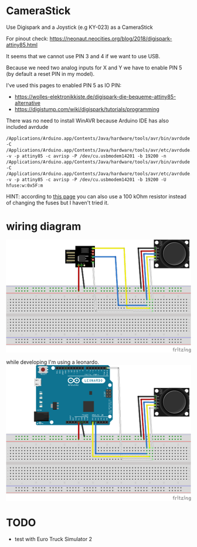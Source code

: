# CameraStick
Use Digispark and a Joystick (e.g KY-023) as a CameraStick

For pinout check: https://neonaut.neocities.org/blog/2018/digispark-attiny85.html

It seems that we cannot use PIN 3 and 4 if we want to use USB.

Because we need two analog inputs for X and Y we have to enable PIN 5 (by default a reset PIN in my model).

I've used this pages to enabled PIN 5 as IO PIN:
- https://wolles-elektronikkiste.de/digispark-die-bequeme-attiny85-alternative
- https://digistump.com/wiki/digispark/tutorials/programming

There was no need to install WinAVR because Arduino IDE has also included avrdude
```
/Applications/Arduino.app/Contents/Java/hardware/tools/avr/bin/avrdude -C /Applications/Arduino.app/Contents/Java/hardware/tools/avr/etc/avrdude.conf -v -p attiny85 -c avrisp -P /dev/cu.usbmodem14201 -b 19200 -n   
/Applications/Arduino.app/Contents/Java/hardware/tools/avr/bin/avrdude -C /Applications/Arduino.app/Contents/Java/hardware/tools/avr/etc/avrdude.conf -v -p attiny85 -c avrisp -P /dev/cu.usbmodem14201 -b 19200 -U hfuse:w:0x5F:m
```

HINT: according to [this page](http://cool-web.de/arduino/tastatur-scrollrad-mit-digispark-usb-entwicklungsboard.htm) you can also use a 100 kOhm resistor instead of changing the fuses but I haven't tried it.

# wiring diagram
![wiring diagram](images/wiring_diagram.png)

while developing I'm using a leonardo.
![wiring diagram (leonardo)](images/wiring_diagram_leonardo.png)

# TODO
- test with Euro Truck Simulator 2
